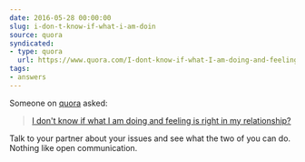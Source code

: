 ```yaml
---
date: 2016-05-28 00:00:00
slug: i-don-t-know-if-what-i-am-doin
source: quora
syndicated:
- type: quora
  url: https://www.quora.com/I-dont-know-if-what-I-am-doing-and-feeling-is-right-in-my-relationship/answer/Roy-Tang
tags:
- answers
---
```


Someone on [quora](https://quora.com) asked:

> [I don't know if what I am doing and feeling is right in my relationship?](https://www.quora.com/I-dont-know-if-what-I-am-doing-and-feeling-is-right-in-my-relationship/answer/Roy-Tang)


Talk to your partner about your issues and see what the two of you can do. Nothing like open communication.